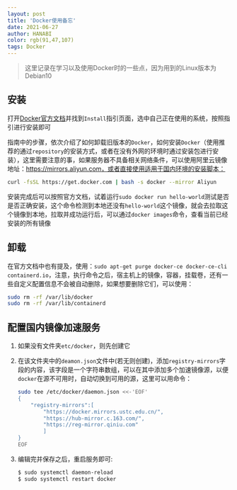 ```yaml
---
layout: post
title: 'Docker使用备忘'
date: 2021-06-27
author: HANABI
color: rgb(91,47,107)
tags: Docker
---
```


> 这里记录在学习以及使用Docker时的一些点，因为用到的Linux版本为Debian10

## 安装

打开[Docker官方文档](https://docs.docker.com)并找到`Install`指引页面，选中自己正在使用的系统，按照指引进行安装即可

指南中的步骤，依次介绍了如何卸载旧版本的`Docker`，如何安装`Docker`（使用推荐的通过`repository`的安装方式，或者在没有外网的环境时通过安装包进行安装），这里需要注意的事，如果服务器不具备相关网络条件，可以使用阿里云镜像地址：https://mirrors.aliyun.com，或者直接使用适用于国内环境的安装脚本：

```bash
curl -fsSL https://get.docker.com | bash -s docker --mirror Aliyun
```

安装完成后可以按照官方文档，试着运行`sudo docker run hello-world`测试是否是否正确安装，这个命令检测到本地还没有`hello-world`这个镜像，就会去拉取这个镜像到本地，拉取并成功运行后，可以通过`docker images`命令，查看当前已经安装的所有镜像

## 卸载

在官方文档中也有提及，使用：`sudo apt-get purge docker-ce docker-ce-cli containerd.io`，注意，执行命令之后，宿主机上的镜像，容器，挂载卷，还有一些自定义配置信息不会被自动删除，如果想要删除它们，可以使用：

```bash
sudo rm -rf /var/lib/docker
sudo rm -rf /var/lib/containerd
```

## 配置国内镜像加速服务

1. 如果没有文件夹`etc/docker`，则先创建它
2. 在该文件夹中的`deamon.json`文件中(若无则创建)，添加`registry-mirrors`字段的内容，该字段是一个字符串数组，可以在其中添加多个加速镜像源，以便`docker`在源不可用时，自动切换到可用的源，这里可以用命令：

    ```bash
    sudo tee /etc/docker/daemon.json <<-'EOF'
    {
        "registry-mirrors":[
            "https://docker.mirrors.ustc.edu.cn/",
            "https://hub-mirror.c.163.com/",
            "https://reg-mirror.qiniu.com"
            ]
    }
    EOF
    ```
3. 编辑完并保存之后，重启服务即可:
    ```bash
    $ sudo systemctl daemon-reload
    $ sudo systemctl restart docker
    ```